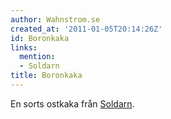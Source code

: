 ```yaml
---
author: Wahnstrom.se
created_at: '2011-01-05T20:14:26Z'
id: Boronkaka
links:
  mention:
  - Soldarn
title: Boronkaka
---
```


En sorts ostkaka från [Soldarn].

  [Soldarn]: Soldarn